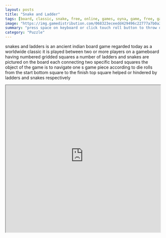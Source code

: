 ```yaml
---
layout: posts
title: "Snake and Ladder"
tags: [board, classic, snake, free, online, games, oyna, game, free, games, play, play, games]
image: "https://img.gamedistribution.com/068323eceedd429496c22777a7b0a355-512x512.jpeg"
summary: "press space on keyboard or click touch roll button to throw dice  free online games oyna game free games play play games"
category: "Puzzle"
---
```


snakes and ladders is an ancient indian board game regarded today as a worldwide classic it is played between two or more players on a gameboard having numbered gridded squares a number of ladders and snakes are pictured on the board each connecting two specific board squares the object of the game is to navigate one s game piece according to die rolls from the start bottom square to the finish top square helped or hindered by ladders and snakes respectively

<iframe width="100%" height="480px;" src="https://html5.gamedistribution.com/068323eceedd429496c22777a7b0a355/"></iframe>